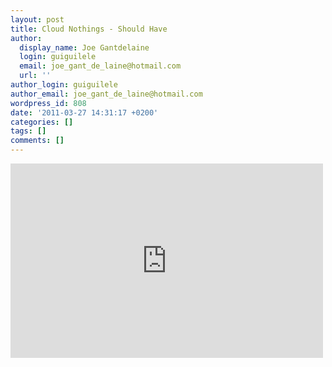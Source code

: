 ```yaml
---
layout: post
title: Cloud Nothings - Should Have
author:
  display_name: Joe Gantdelaine
  login: guiguilele
  email: joe_gant_de_laine@hotmail.com
  url: ''
author_login: guiguilele
author_email: joe_gant_de_laine@hotmail.com
wordpress_id: 808
date: '2011-03-27 14:31:17 +0200'
categories: []
tags: []
comments: []
---
```

<iframe title="YouTube video player" width="500" height="311" src="http://www.youtube.com/embed/xwuCSi2BgUI" frameborder="0" allowfullscreen></iframe>
